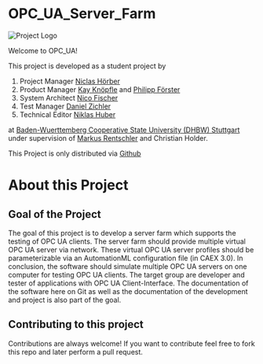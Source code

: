 # OPC_UA_Server_Farm


![Project Logo](https://raw.githubusercontent.com/ghNico/TINF19C-Team-3-OPC-UA-Server-Farm/blob/master/PROJECT/Logo.PNG)

Welcome to OPC_UA!

This project is developed as a student project by

  1. Project Manager [Niclas Hörber](https://github.com/NiclasHoerber)
  2. Product Manager [Kay Knöpfle](https://github.com/Joystick01) and [Philipp Förster](https://github.com/PhilippFoerster)
  3. System Architect [Nico Fischer](https://github.com/ghNico)
  4. Test Manager [Daniel Zichler](https://github.com/Clawset)
  5. Technical Editor [Niklas Huber](https://github.com/Detil12340)

at [Baden-Wuerttemberg Cooperative State University (DHBW) Stuttgart](https://www.dhbw-stuttgart.de/home/) under supervision of [Markus Rentschler](http://wwwlehre.dhbw-stuttgart.de/~rentschler/) and Christian Holder.

This Project is only distributed via [Github](https://github.com/ghNico/TINF19C-Team-3-OPC-UA-Server-Farm)

# About this Project

## Goal of the Project

The goal of this project is to develop a server farm which supports the testing of OPC UA clients. The server farm should provide multiple virtual OPC UA server via network. These virtual OPC UA server profiles should be parameterizable via an AutomationML configuration file (in CAEX 3.0).  In conclusion, the software should simulate multiple OPC UA servers on one computer for testing OPC UA clients. The target group are developer and tester of applications with OPC UA Client-Interface. The documentation of the software here on Git as well as the documentation of the development and project is also part of the goal.

## Contributing to this project

Contributions are always welcome! If you want to contribute feel free to fork this repo and later perform a pull request.

